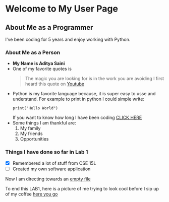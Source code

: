 # Welcome to My User Page

## About Me as a Programmer
I've been coding for 5 years and enjoy working with Python.

### About Me as a Person
- **My Name is Aditya Saini**	
- One of my favorite quotes is 
  > The magic you are looking for is in the work you are avoiding
  I first heard this quote on [Youtube](https://www.youtube.com/)
- Python is my favorite language because, it is super easy to usse and understand. For example to print in python I could simple write:
  ```
  print("Hello World")
  ```
  If you want to know how long I have been coding [CLICK HERE](#about-me-as-a-programmer)
- Some things I am thankful are:
  1. My family
  2. My friends
  3. Opportunities

### Things I have done so far in Lab 1 
 - [x] Remembered a lot of stuff from CSE 15L
 - [ ] Created my own software application

Now I am directing towards an [empty file](other.md) 

To end this LAB1, here is a picture of me trying to look cool before I sip up of my coffee [here you go](IMG_7736.jpeg)
